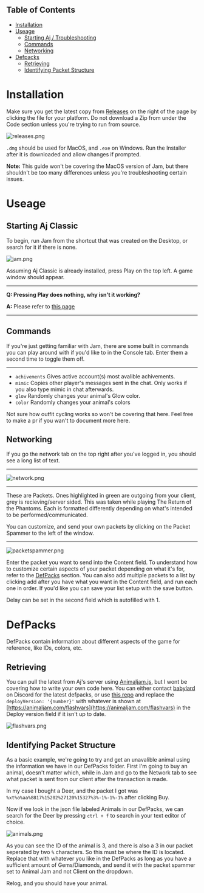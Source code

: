## Table of Contents

- [Installation](#installation)
- [Useage](#useage)
  - [Starting Aj / Troubleshooting](#starting-aj-classic)
  - [Commands](#commands)
  - [Networking](#networking)
- [Defpacks](#defpacks)
  - [Retrieving](#retrieving)
  - [Identifying Packet Structure](#identifying-packet-structure)

# Installation


Make sure you get the latest copy from [Releases](https://github.com/sxip/jam/releases) on the right of the page by clicking the file for your platform. Do not download a Zip from under the Code section unless you're trying to run from source.

![releases.png](Images/releases.png)

`.dmg` should be used for MacOS, and `.exe` on Windows. Run the Installer after it is downloaded and allow changes if prompted.

**Note:** This guide won't be covering the MacOS version of Jam, but there shouldn't be too many differences unless you're troubleshooting certain issues.

# Useage

## **Starting Aj Classic**

To begin, run Jam from the shortcut that was created on the Desktop, or search for it if there is none.

![jam.png](Images/jam.png)

 Assuming Aj Classic is already installed, press Play on the top left. A game window should appear.

---

**Q: Pressing Play does nothing, why isn't it working?**

**A:** Please refer to [this page](other/playtroubleshooting.md)

---

## **Commands**

If you're just getting familiar with Jam, there are some built in commands you can play around with if you'd like to in the Console tab. Enter them a second time to toggle them off.

---

- `achivements`
    Gives active account(s) most avalible achivements.
- `mimic`
    Copies other player's messages sent in the chat. Only works if you also type mimic in chat afterwards.
- `glow`
    Randomly changes your animal's Glow color.
- `color`
    Randomly changes your animal's colors

Not sure how outfit cycling works so won't be covering that here. Feel free to make a pr if you wan't to document more here.

## **Networking**

If you go the network tab on the top right after you've logged in, you should see a long list of text.

---

![network.png](Images/unpack.pngnetwork.png)

---

These are Packets. Ones highlighted in green are outgoing from your client, grey is recieving/server sided. This was taken while playing The Return of the Phantoms. Each is formatted differently depending on what's intended to be performed/communicated.

You can customize, and send your own packets by clicking on the Packet Spammer to the left of the window.

---

![packetspammer.png](Images/packetspammer.png)

Enter the packet you want to send into the Content field. To understand how to customize certain aspects of your packet depending on what it's for, refer to the [DefPacks](#defpacks) section. You can also add multiple packets to a list by clicking add after you have what you want in the Content field, and run each one in order. If you'd like you can save your list setup with the save button.

Delay can be set in the second field which is autofilled with 1.

# DefPacks

DefPacks contain information about different aspects of the game for reference, like IDs, colors, etc.

## **Retrieving**

You can pull the latest from Aj's server using [Animaljam.js](https://github.com/sxip/animaljam.js), but I wont be covering how to write your own code here. You can either contact [babylard](https://github.com/babylard) on Discord for the latest defpacks, or use [this repo](https://github.com/babylard/defpacksdecoder) and replace the `deployVersion: '{number}'` with whatever is shown at [https://animaljam.com/flashvars](https://animaljam.com/flashvars) in the Deploy version field if it isn't up to date.

![flashvars.png](Images/flashvars.png)

## **Identifying Packet Structure**

As a basic example, we're going to try and get an unavalible animal using the information we have in our DefPacks folder. First I'm going to buy an animal, doesn't matter which, while in Jam and go to the Network tab to see what packet is sent from our client after the transaction is made.

In my case I bought a Deer, and the packet I got was `%xt%o%aa%8817%15202%27120%15327%3%-1%-1%-1%` after clicking Buy.

Now if we look in the json file labeled Animals in our DefPacks, we can search for the Deer by pressing `ctrl + f` to search in your text editor of choice.

![animals.png](Images/animals.png)

As you can see the ID of the animal is 3, and there is also a 3 in our packet seperated by two `%` characters. So this must be where the ID is located. Replace that with whatever you like in the DefPacks as long as you have a sufficient amount of Gems/Diamonds, and send it with the packet spammer set to Animal Jam and not Client on the dropdown.

Relog, and you should have your animal.
